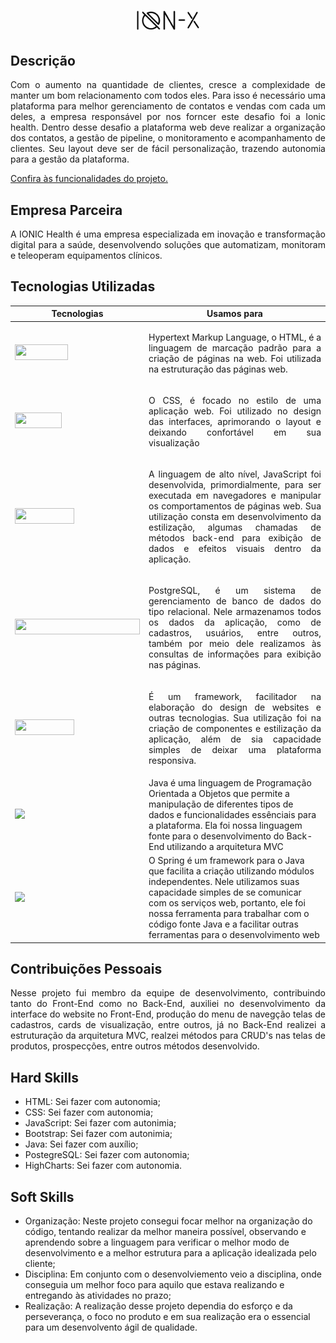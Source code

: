 <h1 align="center"><img src="https://github.com/ThomasPalma1/FatecAPI-03/blob/main/docs/wireframes/ion-x/Logo%20ion-x.png" width="100px">

<h2>Descrição</h2>
<p align = "justify">
Com  o aumento  na  quantidade  de  clientes,  cresce  a  complexidade  de  manter  um  bom  relacionamento com todos eles. Para isso é necessário uma plataforma para melhor gerenciamento de contatos e vendas com cada um deles, a empresa responsável por nos forncer este desafio foi a Ionic health. Dentro desse desafio a plataforma web deve realizar a organização dos contatos, a gestão de pipeline, o monitoramento e acompanhamento de clientes. Seu layout deve ser de fácil personalização, trazendo autonomia para a gestão da plataforma.</p

<a href="https://www.youtube.com/watch?v=O7HI43gddnQ">Confira às funcionalidades do projeto.</a>

## **Empresa Parceira**
<p align="justify">
A IONIC Health é uma empresa especializada em inovação e transformação digital para a saúde, desenvolvendo soluções que automatizam, monitoram e teleoperam equipamentos clínicos.
</p>


## **Tecnologias Utilizadas**

Tecnologias | Usamos para
----------|---------
<img src="https://img.shields.io/badge/HTML5-E34F26?style=for-the-badge&logo=html5&logoColor=white" width = "85px" height="25px"> | <p align = "justify">Hypertext Markup Language, o HTML, é a linguagem de marcação padrão para a criação de páginas na web. Foi utilizada na estruturação das páginas web.</p>
<img src="https://img.shields.io/badge/CSS3-1572B6?style=for-the-badge&logo=css3&logoColor=white" width = "75px" height="25px"> | <p align = "justify">O CSS, é focado no estilo de uma aplicação web. Foi utilizado no design das interfaces, aprimorando o layout e deixando confortável em sua visualização</p>
<img src="https://img.shields.io/badge/JavaScript-F7DF1E?style=for-the-badge&logo=javascript&logoColor=black" width = "95px" height="25px"> | <p align = "justify">A linguagem de alto nível, JavaScript foi desenvolvida, primordialmente, para ser executada em navegadores e manipular os comportamentos de páginas web. Sua utilização consta em desenvolvimento da estilização, algumas chamadas de métodos back-end para exibição de dados e efeitos visuais dentro da aplicação.</p>
<img src="https://img.shields.io/badge/PostgreSQL-316192?style=for-the-badge&logo=postgresql&logoColor=white" width = "200px" height="25px"> | <p align = "justify">PostgreSQL, é um sistema de gerenciamento de banco de dados do tipo relacional. Nele armazenamos todos os dados da aplicação, como de cadastros, usuários, entre outros, também por meio dele realizamos às consultas de informações para exibição nas páginas.</p>
<img src="https://img.shields.io/badge/Bootstrap-563D7C?style=for-the-badge&logo=bootstrap&logoColor=white" width = "95px" height="25px"> | <p align = "justify">É um framework, facilitador na elaboração do design de websites e outras tecnologias. Sua utilização foi na criação de componentes e estilização da aplicação, além de sia capacidade simples de deixar uma plataforma responsiva.</p> |
<img src="https://img.shields.io/badge/Java-ED8B00?style=for-the-badge&logo=java&logoColor=white"> | Java é uma linguagem de Programação Orientada a Objetos que permite a manipulação de diferentes tipos de dados e funcionalidades essênciais para a plataforma. Ela foi nossa linguagem fonte para o desenvolvimento do Back-End utilizando a arquitetura MVC |
<img src="https://img.shields.io/badge/Spring-6DB33F?style=for-the-badge&logo=spring&logoColor=white"> | O Spring é um framework para o Java que facilita a criação utilizando módulos independentes. Nele utilizamos suas capacidade simples de se comunicar com os serviços web, portanto, ele foi nossa ferramenta para trabalhar com o código fonte Java e a facilitar outras ferramentas para o desenvolvimento web |</p>

## **Contribuições Pessoais**
<p align="justify">
Nesse projeto fui membro da equipe de desenvolvimento, contribuindo tanto do Front-End como no Back-End, auxiliei no desenvolvimento da interface do website no Front-End, produção do menu de navegção telas de cadastros, cards de visualização, entre outros, já no Back-End realizei a estruturação da arquitetura MVC, realzei métodos para CRUD's nas telas de produtos, prospecções, entre outros métodos desenvolvido.
</p>

## **Hard Skills**
* HTML: Sei fazer com autonomia;
* CSS: Sei fazer com autonomia;
* JavaScript: Sei fazer com autonimia;
* Bootstrap: Sei fazer com autonimia;
* Java: Sei fazer com auxílio;
* PostegreSQL: Sei fazer com autonomia;
* HighCharts: Sei fazer com autonomia.

## **Soft Skills**
* Organização: Neste projeto consegui focar melhor na organização do código, tentando realizar da melhor maneira possível, observando e aprendendo sobre a linguagem para verificar o melhor modo de desenvolvimento e a melhor estrutura para a aplicação idealizada pelo cliente;
* Disciplina: Em conjunto com o desenvolviemento veio a disciplina, onde conseguia um melhor foco para aquilo que estava realizando e entregando às atividades no prazo;
* Realização: A realização desse projeto dependia do esforço e da perseverança, o foco no produto e em sua realização era o essencial para um desenvolvento ágil de qualidade.

